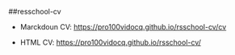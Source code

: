 ##resschool-cv

- Marckdoun CV: https://pro100vidocq.github.io/rsschool-cv/cv

- HTML CV: https://pro100vidocq.github.io/rsschool-cv/
